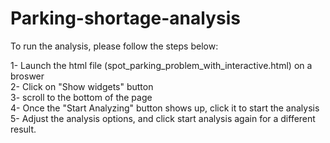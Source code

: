 # Parking-shortage-analysis

To run the analysis, please follow the steps below: </br>

1- Launch the html file (spot_parking_problem_with_interactive.html) on a broswer </br>
2- Click on "Show widgets" button </br>
3- scroll to the bottom of the page </br>
4- Once the "Start Analyzing" button shows up, click it to start the analysis</br>
5- Adjust the analysis options, and click start analysis again for a different result.
